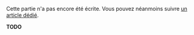 Cette partie n'a pas encore été écrite. Vous pouvez néanmoins suivre [un article dédié](http://www.pihomeserver.fr/2013/05/08/raspberry-pi-home-server-installer-un-agregateur-de-flux-rss-pour-remplacer-google-reader/).

**TODO**
